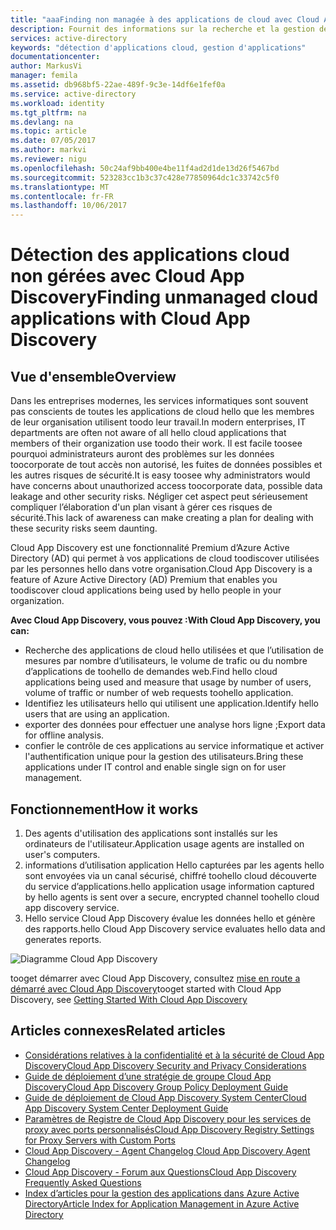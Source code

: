 ```yaml
---
title: "aaaFinding non managée à des applications de cloud avec Cloud App Discovery | Documents Microsoft"
description: Fournit des informations sur la recherche et la gestion des applications avec Cloud App Discovery, quels sont les avantages de hello et son fonctionnement.
services: active-directory
keywords: "détection d'applications cloud, gestion d'applications"
documentationcenter: 
author: MarkusVi
manager: femila
ms.assetid: db968bf5-22ae-489f-9c3e-14df6e1fef0a
ms.service: active-directory
ms.workload: identity
ms.tgt_pltfrm: na
ms.devlang: na
ms.topic: article
ms.date: 07/05/2017
ms.author: markvi
ms.reviewer: nigu
ms.openlocfilehash: 50c24af9bb400e4be11f4ad2d1de13d26f5467bd
ms.sourcegitcommit: 523283cc1b3c37c428e77850964dc1c33742c5f0
ms.translationtype: MT
ms.contentlocale: fr-FR
ms.lasthandoff: 10/06/2017
---
```

# <a name="finding-unmanaged-cloud-applications-with-cloud-app-discovery"></a><span data-ttu-id="fdee3-104">Détection des applications cloud non gérées avec Cloud App Discovery</span><span class="sxs-lookup"><span data-stu-id="fdee3-104">Finding unmanaged cloud applications with Cloud App Discovery</span></span>
## <a name="overview"></a><span data-ttu-id="fdee3-105">Vue d'ensemble</span><span class="sxs-lookup"><span data-stu-id="fdee3-105">Overview</span></span>
<span data-ttu-id="fdee3-106">Dans les entreprises modernes, les services informatiques sont souvent pas conscients de toutes les applications de cloud hello que les membres de leur organisation utilisent toodo leur travail.</span><span class="sxs-lookup"><span data-stu-id="fdee3-106">In modern enterprises, IT departments are often not aware of all hello cloud applications that members of their organization use toodo their work.</span></span> <span data-ttu-id="fdee3-107">Il est facile toosee pourquoi administrateurs auront des problèmes sur les données toocorporate de tout accès non autorisé, les fuites de données possibles et les autres risques de sécurité.</span><span class="sxs-lookup"><span data-stu-id="fdee3-107">It is easy toosee why administrators would have concerns about unauthorized access toocorporate data, possible data leakage and other security risks.</span></span> <span data-ttu-id="fdee3-108">Négliger cet aspect peut sérieusement compliquer l’élaboration d'un plan visant à gérer ces risques de sécurité.</span><span class="sxs-lookup"><span data-stu-id="fdee3-108">This lack of awareness can make creating a plan for dealing with these security risks seem daunting.</span></span>

<span data-ttu-id="fdee3-109">Cloud App Discovery est une fonctionnalité Premium d’Azure Active Directory (AD) qui permet à vos applications de cloud toodiscover utilisées par les personnes hello dans votre organisation.</span><span class="sxs-lookup"><span data-stu-id="fdee3-109">Cloud App Discovery is a feature of Azure Active Directory (AD) Premium that enables you toodiscover cloud applications being used by hello people in your organization.</span></span>

<span data-ttu-id="fdee3-110">**Avec Cloud App Discovery, vous pouvez :**</span><span class="sxs-lookup"><span data-stu-id="fdee3-110">**With Cloud App Discovery, you can:**</span></span>

* <span data-ttu-id="fdee3-111">Recherche des applications de cloud hello utilisées et que l’utilisation de mesures par nombre d’utilisateurs, le volume de trafic ou du nombre d’applications de toohello de demandes web.</span><span class="sxs-lookup"><span data-stu-id="fdee3-111">Find hello cloud applications being used and measure that usage by number of users, volume of traffic or number of web requests toohello application.</span></span>
* <span data-ttu-id="fdee3-112">Identifiez les utilisateurs hello qui utilisent une application.</span><span class="sxs-lookup"><span data-stu-id="fdee3-112">Identify hello users that are using an application.</span></span>
* <span data-ttu-id="fdee3-113">exporter des données pour effectuer une analyse hors ligne ;</span><span class="sxs-lookup"><span data-stu-id="fdee3-113">Export data for offline analysis.</span></span>
* <span data-ttu-id="fdee3-114">confier le contrôle de ces applications au service informatique et activer l'authentification unique pour la gestion des utilisateurs.</span><span class="sxs-lookup"><span data-stu-id="fdee3-114">Bring these applications under IT control and enable single sign on for user management.</span></span>

## <a name="how-it-works"></a><span data-ttu-id="fdee3-115">Fonctionnement</span><span class="sxs-lookup"><span data-stu-id="fdee3-115">How it works</span></span>
1. <span data-ttu-id="fdee3-116">Des agents d'utilisation des applications sont installés sur les ordinateurs de l'utilisateur.</span><span class="sxs-lookup"><span data-stu-id="fdee3-116">Application usage agents are installed on user's computers.</span></span>
2. <span data-ttu-id="fdee3-117">informations d’utilisation application Hello capturées par les agents hello sont envoyées via un canal sécurisé, chiffré toohello cloud découverte du service d’applications.</span><span class="sxs-lookup"><span data-stu-id="fdee3-117">hello application usage information captured by hello agents is sent over a secure, encrypted channel toohello cloud app discovery service.</span></span>
3. <span data-ttu-id="fdee3-118">Hello service Cloud App Discovery évalue les données hello et génère des rapports.</span><span class="sxs-lookup"><span data-stu-id="fdee3-118">hello Cloud App Discovery service evaluates hello data and generates reports.</span></span>

![Diagramme Cloud App Discovery](./media/active-directory-cloudappdiscovery/cad01.png)

<span data-ttu-id="fdee3-120">tooget démarrer avec Cloud App Discovery, consultez [mise en route a démarré avec Cloud App Discovery](http://social.technet.microsoft.com/wiki/contents/articles/30962.getting-started-with-cloud-app-discovery.aspx)</span><span class="sxs-lookup"><span data-stu-id="fdee3-120">tooget started with Cloud App Discovery, see [Getting Started With Cloud App Discovery](http://social.technet.microsoft.com/wiki/contents/articles/30962.getting-started-with-cloud-app-discovery.aspx)</span></span>

## <a name="related-articles"></a><span data-ttu-id="fdee3-121">Articles connexes</span><span class="sxs-lookup"><span data-stu-id="fdee3-121">Related articles</span></span>
* [<span data-ttu-id="fdee3-122">Considérations relatives à la confidentialité et à la sécurité de Cloud App Discovery</span><span class="sxs-lookup"><span data-stu-id="fdee3-122">Cloud App Discovery Security and Privacy Considerations</span></span>](active-directory-cloudappdiscovery-security-and-privacy-considerations.md)  
* [<span data-ttu-id="fdee3-123">Guide de déploiement d’une stratégie de groupe Cloud App Discovery</span><span class="sxs-lookup"><span data-stu-id="fdee3-123">Cloud App Discovery Group Policy Deployment Guide</span></span>](http://social.technet.microsoft.com/wiki/contents/articles/30965.cloud-app-discovery-group-policy-deployment-guide.aspx)
* [<span data-ttu-id="fdee3-124">Guide de déploiement de Cloud App Discovery System Center</span><span class="sxs-lookup"><span data-stu-id="fdee3-124">Cloud App Discovery System Center Deployment Guide</span></span>](http://social.technet.microsoft.com/wiki/contents/articles/30968.cloud-app-discovery-system-center-deployment-guide.aspx)
* [<span data-ttu-id="fdee3-125">Paramètres de Registre de Cloud App Discovery pour les services de proxy avec ports personnalisés</span><span class="sxs-lookup"><span data-stu-id="fdee3-125">Cloud App Discovery Registry Settings for Proxy Servers with Custom Ports</span></span>](active-directory-cloudappdiscovery-registry-settings-for-proxy-services.md)
* [<span data-ttu-id="fdee3-126">Cloud App Discovery - Agent Changelog </span><span class="sxs-lookup"><span data-stu-id="fdee3-126">Cloud App Discovery Agent Changelog </span></span>](http://social.technet.microsoft.com/wiki/contents/articles/24616.cloud-app-discovery-agent-changelog.aspx)
* [<span data-ttu-id="fdee3-127">Cloud App Discovery - Forum aux Questions</span><span class="sxs-lookup"><span data-stu-id="fdee3-127">Cloud App Discovery Frequently Asked Questions</span></span>](http://social.technet.microsoft.com/wiki/contents/articles/24037.cloud-app-discovery-frequently-asked-questions.aspx)
* [<span data-ttu-id="fdee3-128">Index d’articles pour la gestion des applications dans Azure Active Directory</span><span class="sxs-lookup"><span data-stu-id="fdee3-128">Article Index for Application Management in Azure Active Directory</span></span>](active-directory-apps-index.md)

